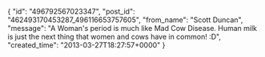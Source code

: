  {
   "id": "496792567023347",
   "post_id": "462493170453287_496116653757605",
   "from_name": "Scott Duncan",
   "message": "A Woman's period is much like Mad Cow Disease. Human milk is just the next thing that women and cows have in common! :D",
   "created_time": "2013-03-27T18:27:57+0000"
 }
